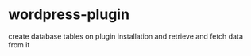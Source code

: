 # wordpress-plugin
create database tables on plugin installation and retrieve and fetch data from it
